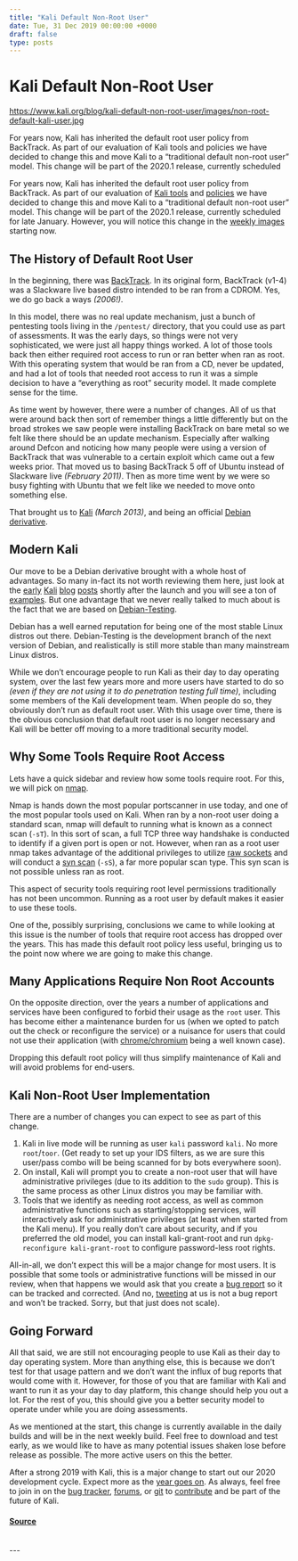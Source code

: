 ```yaml
---
title: "Kali Default Non-Root User"
date: Tue, 31 Dec 2019 00:00:00 +0000
draft: false
type: posts
---
```

# Kali Default Non-Root User

https://www.kali.org/blog/kali-default-non-root-user/images/non-root-default-kali-user.jpg



For years now, Kali has inherited the default root user policy from BackTrack. As part of our evaluation of Kali tools and policies we have decided to change this and move Kali to a &ldquo;traditional default non-root user&rdquo; model. This change will be part of the 2020.1 release, currently scheduled

For years now, Kali has inherited the default root user policy from BackTrack. As part of our evaluation of [Kali tools](https://www.kali.org/tools/) and [policies](https://www.kali.org/docs/policy/) we have decided to change this and move Kali to a “traditional default non-root user” model. This change will be part of the 2020.1 release, currently scheduled for late January. However, you will notice this change in the [weekly images](https://cdimage.kali.org/kali-weekly/) starting now.

The History of Default Root User
--------------------------------

In the beginning, there was [BackTrack](https://www.backtrack-linux.org/). In its original form, BackTrack (v1-4) was a Slackware live based distro intended to be ran from a CDROM. Yes, we do go back a ways _(2006!)_.

In this model, there was no real update mechanism, just a bunch of pentesting tools living in the `/pentest/` directory, that you could use as part of assessments. It was the early days, so things were not very sophisticated, we were just all happy things worked. A lot of those tools back then either required root access to run or ran better when ran as root. With this operating system that would be ran from a CD, never be updated, and had a lot of tools that needed root access to run it was a simple decision to have a “everything as root” security model. It made complete sense for the time.

As time went by however, there were a number of changes. All of us that were around back then sort of remember things a little differently but on the broad strokes we saw people were installing BackTrack on bare metal so we felt like there should be an update mechanism. Especially after walking around Defcon and noticing how many people were using a version of BackTrack that was vulnerable to a certain exploit which came out a few weeks prior. That moved us to basing BackTrack 5 off of Ubuntu instead of Slackware live _(February 2011)_. Then as more time went by we were so busy fighting with Ubuntu that we felt like we needed to move onto something else.

That brought us to [Kali](https://www.kali.org/blog/kali-linux-1-0-0-release/) _(March 2013)_, and being an official [Debian derivative](https://wiki.debian.org/Derivatives/Census/Kali).

Modern Kali
-----------

Our move to be a Debian derivative brought with a whole host of advantages. So many in-fact its not worth reviewing them here, just look at the [early](https://www.kali.org/blog/kali-linux-whats-new/) [Kali](https://www.kali.org/blog/bleeding-edge-kali-repositories/) [blog](https://www.kali.org/blog/kali-linux-1-0-3-release/) [posts](https://www.kali.org/blog/kali-linux-penetration-testing-platform/) shortly after the launch and you will see a ton of [examples](https://www.kali.org/blog/tracking-fixing-installer-bugs/). But one advantage that we never really talked to much about is the fact that we are based on [Debian-Testing](https://wiki.debian.org/DebianTesting).

Debian has a well earned reputation for being one of the most stable Linux distros out there. Debian-Testing is the development branch of the next version of Debian, and realistically is still more stable than many mainstream Linux distros.

While we don’t encourage people to run Kali as their day to day operating system, over the last few years more and more users have started to do so _(even if they are not using it to do penetration testing full time)_, including some members of the Kali development team. When people do so, they obviously don’t run as default root user. With this usage over time, there is the obvious conclusion that default root user is no longer necessary and Kali will be better off moving to a more traditional security model.

Why Some Tools Require Root Access
----------------------------------

Lets have a quick sidebar and review how some tools require root. For this, we will pick on [nmap](https://www.kali.org/tools/nmap/).

Nmap is hands down the most popular portscanner in use today, and one of the most popular tools used on Kali. When ran by a non-root user doing a standard scan, nmap will default to running what is known as a connect scan (`-sT`). In this sort of scan, a full TCP three way handshake is conducted to identify if a given port is open or not. However, when ran as a root user nmap takes advantage of the additional privileges to utilize [raw sockets](https://man7.org/linux/man-pages/man7/raw.7.html) and will conduct a [syn scan](https://en.wikipedia.org/wiki/Port_scanner#SYN_scanning) (`-sS`), a far more popular scan type. This syn scan is not possible unless ran as root.

This aspect of security tools requiring root level permissions traditionally has not been uncommon. Running as a root user by default makes it easier to use these tools.

One of the, possibly surprising, conclusions we came to while looking at this issue is the number of tools that require root access has dropped over the years. This has made this default root policy less useful, bringing us to the point now where we are going to make this change.

Many Applications Require Non Root Accounts
-------------------------------------------

On the opposite direction, over the years a number of applications and services have been configured to forbid their usage as the `root` user. This has become either a maintenance burden for us (when we opted to patch out the check or reconfigure the service) or a nuisance for users that could not use their application (with [chrome/chromium](https://bugs.kali.org/view.php?id=5404) being a well known case).

Dropping this default root policy will thus simplify maintenance of Kali and will avoid problems for end-users.

Kali Non-Root User Implementation
---------------------------------

There are a number of changes you can expect to see as part of this change.

1.  Kali in live mode will be running as user `kali` password `kali`. No more `root`/`toor`. (Get ready to set up your IDS filters, as we are sure this user/pass combo will be being scanned for by bots everywhere soon).
2.  On install, Kali will prompt you to create a non-root user that will have administrative privileges (due to its addition to the `sudo` group). This is the same process as other Linux distros you may be familiar with.
3.  Tools that we identify as needing root access, as well as common administrative functions such as starting/stopping services, will interactively ask for administrative privileges (at least when started from the Kali menu). If you really don’t care about security, and if you preferred the old model, you can install kali-grant-root and run `dpkg-reconfigure kali-grant-root` to configure password-less root rights.

All-in-all, we don’t expect this will be a major change for most users. It is possible that some tools or administrative functions will be missed in our review, when that happens we would ask that you create a [bug report](https://bugs.kali.org/) so it can be tracked and corrected. (And no, [tweeting](https://twitter.com/kalilinux) at us is not a bug report and won’t be tracked. Sorry, but that just does not scale).

Going Forward
-------------

All that said, we are still not encouraging people to use Kali as their day to day operating system. More than anything else, this is because we don’t test for that usage pattern and we don’t want the influx of bug reports that would come with it. However, for those of you that are familiar with Kali and want to run it as your day to day platform, this change should help you out a lot. For the rest of you, this should give you a better security model to operate under while you are doing assessments.

As we mentioned at the start, this change is currently available in the daily builds and will be in the next weekly build. Feel free to download and test early, as we would like to have as many potential issues shaken lose before release as possible. The more active users on this the better.

After a strong 2019 with Kali, this is a major change to start out our 2020 development cycle. Expect more as the [year goes on](https://www.kali.org/blog/kali-linux-roadmap-2019-2020/). As always, feel free to join in on the [bug tracker](https://bugs.kali.org/), [forums](https://forums.kali.org/forum.php), or [git](https://gitlab.com/kalilinux) to [contribute](https://www.kali.org/docs/community/contribute/) and be part of the future of Kali.

#### [Source](https://www.kali.org/blog/kali-default-non-root-user/)

<br/>
---
